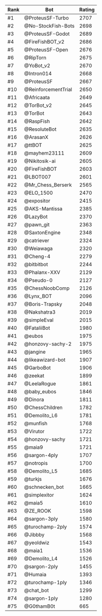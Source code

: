 Rank|Bot|Rating
---|---|---
#1|@ProteusSF-Turbo|2707
#2|@No-StockFish-Bots|2698
#3|@ProteusSF-Godot|2689
#4|@FireFishBOT_v2|2686
#5|@ProteusSF-Open|2676
#6|@RipTorn|2675
#7|@YoBot_v2|2670
#8|@Intron014|2668
#9|@ProteusSF|2667
#10|@ReinforcementTrial|2650
#11|@Africaata|2649
#12|@TorBot_v2|2645
#13|@TorBot|2643
#14|@RaspFish|2642
#15|@ResoluteBot|2635
#16|@ArasanX|2626
#17|@ttBOT|2625
#18|@mayhem23111|2609
#19|@Nikitosik-ai|2605
#20|@FireFishBOT|2603
#21|@LBOT007|2601
#22|@Mr_Chess_Berserk|2565
#23|@ELO_1500|2470
#24|@expositor|2415
#25|@AKS-Mantissa|2385
#26|@LazyBot|2370
#27|@pawn_git|2363
#28|@SaxtonEngine|2348
#29|@catriever|2324
#30|@Weiawaga|2320
#31|@Cheng-4|2279
#32|@bitbitbot|2244
#33|@Phalanx-XXV|2129
#34|@Pseudo-0|2127
#35|@ChessNoobComp|2126
#36|@Lynx_BOT|2096
#37|@Boris-Trapsky|2048
#38|@Nakshatra3|2019
#39|@simpleEval|2015
#40|@FataliiBot|1980
#41|@eubos|1975
#42|@honzovy-sachy-2|1975
#43|@jangine|1965
#44|@likeawizard-bot|1907
#45|@GarboBot|1906
#46|@zeekat|1899
#47|@LeelaRogue|1861
#48|@baby_eubos|1846
#49|@Dinora|1811
#50|@ChessChildren|1782
#51|@Demolito_L6|1781
#52|@munfish|1768
#53|@Virutor|1722
#54|@honzovy-sachy|1721
#55|@maia9|1721
#56|@sargon-4ply|1707
#57|@notropis|1700
#58|@Demolito_L5|1685
#59|@turkjs|1676
#60|@schnecken_bot|1665
#61|@simplexitor|1624
#62|@maia5|1610
#63|@ZE_ROOK|1598
#64|@sargon-3ply|1580
#65|@turochamp-2ply|1574
#66|@Jibbby|1568
#67|@yeoldwiz|1543
#68|@maia1|1536
#69|@Demolito_L4|1526
#70|@sargon-2ply|1455
#71|@Humaia|1393
#72|@turochamp-1ply|1346
#73|@chat_bot|1299
#74|@sargon-1ply|1280
#75|@G0thamB0t|665
